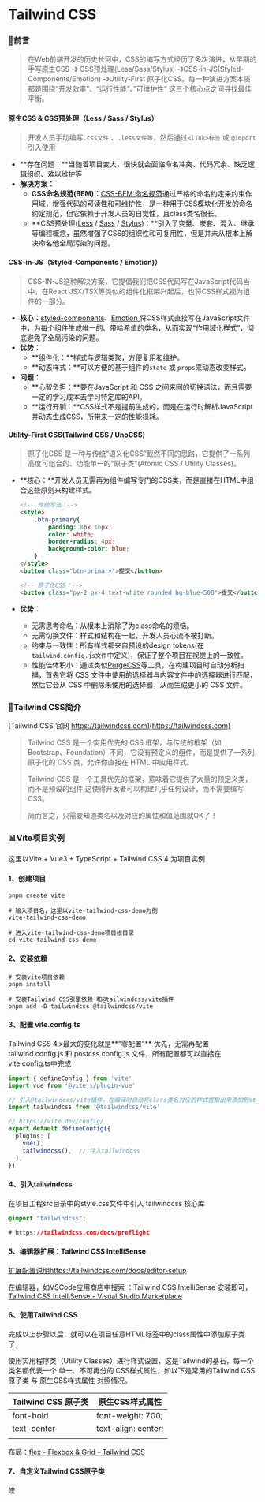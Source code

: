 # Tailwind CSS

### 🏡前言

> 在Web前端开发的历史长河中，CSS的编写方式经历了多次演进，从早期的手写原生CSS -》 CSS预处理(Less/Sass/Stylus) -》CSS-in-JS(Styled-Components/Emotion) -》Utility-First 原子化CSS。每一种演进方案本质都是围绕“开发效率”、“运行性能”、”可维护性“ 这三个核心点之间寻找最佳平衡。



#### 原生CSS & CSS预处理（Less / Sass / Stylus）

> 开发人员手动编写`.css文件` 、`.less文件等`，然后通过`<link>标签` 或 `@import`引入使用

- **存在问题：**当随着项目变大，很快就会面临命名冲突、代码冗余、缺乏逻辑组织、难以维护等
- **解决方案：**
  - **CSS命名规范(BEM)：**[CSS-BEM 命名规范](https://bemcss.com)通过严格的命名约定来约束作用域，增强代码的可读性和可维护性，是一种用于CSS模块化开发的命名约定规范，但它依赖于开发人员的自觉性，且class类名很长。
  - **CSS预处理([Less](https://lesscss.cn/) / [Sass](https://www.sass.hk/) / [Stylus](https://github.com/stylus/stylus))：**引入了变量、嵌套、混入、继承等编程概念，虽然增强了CSS的组织性和可复用性，但是并未从根本上解决命名他全局污染的问题。



#### CSS-in-JS（Styled-Components / Emotion)）

> CSS-IN-JS这种解决方案，它提倡我们把CSS代码写在JavaScript代码当中，在React JSX/TSX等类似的组件化框架兴起后，也将CSS样式视为组件的一部分。

- **核心：**[styled-components](https://github.com/styled-components/styled-components)、[Emotion ](https://emotion.sh/docs/introduction)将CSS样式直接写在JavaScript文件中，为每个组件生成唯一的、带哈希值的类名，从而实现“作用域化样式”，彻底避免了全局污染的问题。
- **优势：**
  - **组件化：**样式与逻辑类聚，方便复用和维护。
  - **动态样式：**可以方便的基于组件的`state` 或 `props`来动态改变样式。
- **问题：**
  - **心智负担：**要在JavaScript 和 CSS 之间来回的切换语法，而且需要一定的学习成本去学习特定库的API。
  - **运行开销：**CSS样式不是提前生成的，而是在运行时解析JavaScript并动态生成CSS，所带来一定的性能损耗。



#### Utility-First CSS(Tailwind CSS / UnoCSS)

> 原子化CSS 是一种与传统“语义化CSS”截然不同的思路，它提供了一系列高度可组合的、功能单一的“原子类”(Atomic CSS / Utility Classes)。

- **核心：**开发人员无需再为组件编写专门的CSS类，而是直接在HTML中组合这些原则来构建样式。

  ```html
  <!-- 传统写法：-->
  <style>
      .btn-primary{
          padding: 8px 16px;
          color: white;
          border-radius: 4px;
          background-color: blue;
      }
  </style>
  <button class="btn-primary">提交</button>
  
  <!-- 原子化CSS：-->
  <button class="py-2 px-4 text-white rounded bg-blue-500">提交</button>
  ```

- **优势：**

  - 无需思考命名：从根本上消除了为class命名的烦恼。
  - 无需切换文件：样式和结构在一起，开发人员心流不被打断。
  - 约束与一致性：所有样式都来自预设的design tokens(在`tailwind.config.js文件`中定义)，保证了整个项目在视觉上的一致性。
  - 性能佳体积小：通过类似[PurgeCSS](https://www.purgecss.cn/)等工具，在构建项目时自动分析扫描，首先它将 CSS 文件中使用的选择器与内容文件中的选择器进行匹配，然后它会从 CSS 中删除未使用的选择器，从而生成更小的 CSS 文件。



### 🏡Tailwind CSS简介

[Tailwind CSS 官网 https://tailwindcss.com](https://tailwindcss.com)

> Tailwind CSS 是一个实用优先的 CSS 框架，与传统的框架（如 Bootstrap、Foundation）不同，它没有预定义的组件，而是提供了一系列原子化的 CSS 类，允许你直接在 HTML 中应用样式。
>
> Tailwind CSS 是一个工具优先的框架，意味着它提供了大量的预定义类，而不是预设的组件,这使得开发者可以构建几乎任何设计，而不需要编写 CSS。
>
> 简而言之，只需要知道类名以及对应的属性和值范围就OK了！





### 📊Vite项目实例

这里以Vite + Vue3 + TypeScript + Tailwind CSS 4 为项目实例

#### 1、创建项目

```shell
pnpm create vite

# 输入项目名，这里以vite-tailwind-css-demo为例
vite-tailwind-css-demo

# 进入vite-tailwind-css-demo项目根目录
cd vite-tailwind-css-demo
```

#### 2、安装依赖

```shell
# 安装vite项目依赖
pnpm install

# 安装Tailwind CSS引擎依赖 和@tailwindcss/vite插件
pnpm add -D tailwindcss @tailwindcss/vite

```

#### 3、配置 vite.config.ts

Tailwind CSS 4.x最大的变化就是**“零配置”** 优先，无需再配置tailwind.config.js 和 postcss.config.js 文件，所有配置都可以直接在vite.config.ts中完成

```ts
import { defineConfig } from 'vite'
import vue from '@vitejs/plugin-vue'

// 引入@tailwindcss/vite插件，在编译时自动将class类名对应的样式提取出来添加到style标签中
import tailwindcss from '@tailwindcss/vite'

// https://vite.dev/config/
export default defineConfig({
  plugins: [
    vue(),
    tailwindcss(),  // 注入tailwindcss
  ],
})

```

#### 4、引入tailwindcss

在项目工程src目录中的style.css文件中引入 tailwindcss 核心库

```css
@import "tailwindcss";

# https://tailwindcss.com/docs/preflight
```

#### 5、编辑器扩展：Tailwind CSS IntelliSense

[扩展配置说明https://tailwindcss.com/docs/editor-setup](https://tailwindcss.com/docs/editor-setup)

在编辑器，如VSCode应用商店中搜索 ：Tailwind CSS IntelliSense 安装即可，[Tailwind CSS IntelliSense - Visual Studio Marketplace](https://marketplace.visualstudio.com/items?itemName=bradlc.vscode-tailwindcss)

#### 6、使用Tailwind CSS

完成以上步骤以后，就可以在项目任意HTML标签中的class属性中添加原子类了，

使用实用程序类（Utility Classes）进行样式设置，这是Tailwind的基石，每一个类名都代表一个 单一、不可再分的 CSS样式属性，如以下是常用的Tailwind CSS 原子类 与 原生CSS样式属性 对照情况。

| Tailwind CSS 原子类 | 原生CSS样式属性     |
| ------------------- | ------------------- |
| font-bold           | font-weight: 700;   |
| text-center         | text-align: center; |
|                     |                     |



布局：[flex - Flexbox & Grid - Tailwind CSS](https://tailwindcss.com/docs/flex)

#### 7、自定义Tailwind CSS原子类

喹
